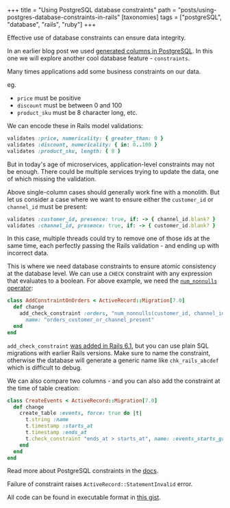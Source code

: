+++
title = "Using PostgreSQL database constraints"
path = "posts/using-postgres-database-constraints-in-rails"
[taxonomies]
tags = ["postgreSQL", "database", "rails", "ruby"]
+++

Effective use of database constraints can ensure data integrity.

<!-- more -->

In an earlier blog post we used [generated columns in PostgreSQL][1]. In this one we will explore another cool database feature - `constraints`.

Many times applications add some business constraints on our data.

eg.
* `price` must be positive
* `discount` must be between 0 and 100
* `product_sku` must be 8 character long, etc.

We can encode these in Rails model validations:

```ruby
validates :price, numericality: { greater_than: 0 }
validates :discount, numericality: { in: 0..100 }
validates :product_sku, length: { 8 }
```

But in today's age of microservices, application-level constraints may not be enough.
There could be multiple services trying to update the data, one of which missing the validation.

Above single-column cases should generally work fine with a monolith.
But let us consider a case where we want to ensure either the `customer_id` or `channel_id` must be present:

```ruby
validates :customer_id, presence: true, if: -> { channel_id.blank? }
validates :channel_id, presence: true, if: -> { customer_id.blank? }
```

In this case, multiple threads could try to remove one of those ids at the same time, each perfectly passing the Rails validation - and ending up with incorrect data.

This is where we need database constraints to ensure atomic consistency at the database level. We can use a `CHECK` constraint with any expression that evaluates to a boolean.
For above example, we need the [`num_nonnulls` operator][2]:

```ruby
class AddConstraintOnOrders < ActiveRecord::Migration[7.0]
  def change
    add_check_constraint :orders, "num_nonnulls(customer_id, channel_id) > 0",
      name: "orders_customer_or_channel_present"
  end
end
```

`add_check_constraint` [was added in Rails 6.1][3], but you can use plain SQL migrations with earlier Rails versions. Make sure to name the constraint, otherwise the database will generate a generic name like `chk_rails_abcdef` which is difficult to debug.

We can also compare two columns - and you can also add the constraint at the time of table creation:

```ruby
class CreateEvents < ActiveRecord::Migration[7.0]
  def change
    create_table :events, force: true do |t|
      t.string :name
      t.timestamp :starts_at
      t.timestamp :ends_at
      t.check_constraint "ends_at > starts_at", name: :events_starts_greater_than_ends
    end
  end
end
```

Read more about PostgreSQL constraints in the [docs][4].

Failure of constraint raises `ActiveRecord::StatementInvalid` error.

All code can be found in executable format in [this gist][5].

[1]: https://tejasbubane.github.io/posts/2021-12-18-rails-7-postgres-generated-columns/
[2]: https://www.postgresql.org/docs/current/functions-comparison.html
[3]: https://github.com/rails/rails/commit/1944a7e74c6c1b7a6234414a00d294412c05fde1
[4]: https://www.postgresql.org/docs/current/ddl-constraints.html
[5]: https://gist.github.com/tejasbubane/7427d13355140cc66a5f910a484a699c
